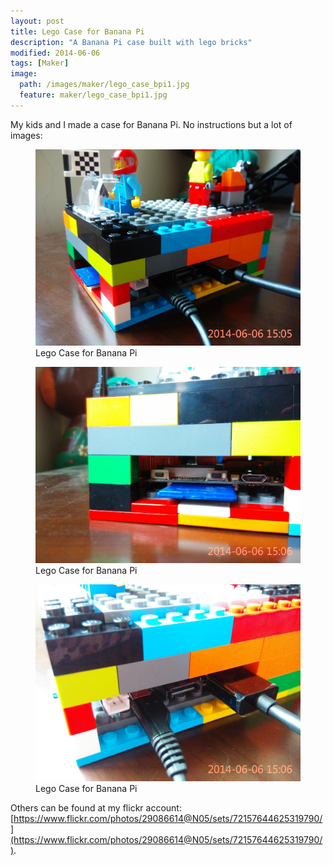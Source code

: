 ```yaml
---
layout: post
title: Lego Case for Banana Pi
description: "A Banana Pi case built with lego bricks"
modified: 2014-06-06
tags: [Maker]
image:
  path: /images/maker/lego_case_bpi1.jpg
  feature: maker/lego_case_bpi1.jpg
---
```


My kids and I made a case for Banana Pi. No instructions but a lot of images:

<figure>
    <img src="/images/maker/lego_case_bpi1.jpg" alt="Lego Case for Banana Pi">
    <figcaption>Lego Case for Banana Pi</figcaption>
</figure>

<figure>
    <img src="/images/maker/lego_case_bpi2.jpg" alt="Lego Case for Banana Pi">
    <figcaption>Lego Case for Banana Pi</figcaption>
</figure>

<figure>
    <img src="/images/maker/lego_case_bpi3.jpg" alt="Lego Case for Banana Pi">
    <figcaption>Lego Case for Banana Pi</figcaption>
</figure>

Others can be found at my flickr account: [https://www.flickr.com/photos/29086614@N05/sets/72157644625319790/](https://www.flickr.com/photos/29086614@N05/sets/72157644625319790/).
